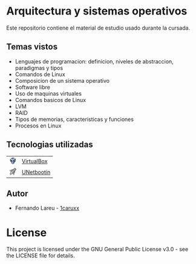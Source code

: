 # Arquitectura y sistemas operativos

Este repositorio contiene el material de estudio usado durante la cursada.

## Temas vistos

* Lenguajes de programacion: definicion, niveles de abstraccion, paradigmas y tipos
* Comandos de Linux
* Composicion de un sistema operativo
* Software libre
* Uso de maquinas virtuales
* Comandos basicos de Linux
* LVM
* RAID
* Tipos de memorias, caracteristicas y funciones
* Procesos en Linux

## Tecnologias utilizadas

<table>
    <tbody>
        <tr>
            <td><img src="./Z. img/virtualbox.png" width="20px" height="20px"/></td>
            <td><a href="https://www.virtualbox.org/">VirtualBox</a></td>
        <tr>
        <tr>
            <td><img src="./Z. img/unetbootin.png" width="20px" height="20px"/></td>
            <td><a href="https://unetbootin.github.io/">UNetbootin</a></td>
        <tr>
    </tbody>
</table>

## Autor

* Fernando Lareu - [1caruxx](https://github.com/1caruxx)

# License

This project is licensed under the GNU General Public License v3.0 - see the LICENSE file for details.